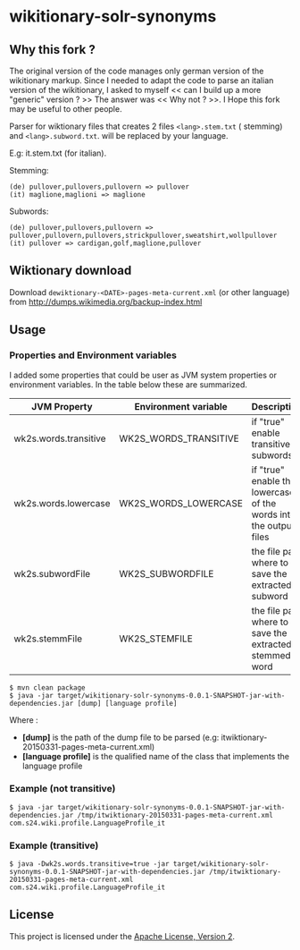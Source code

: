 # wikitionary-solr-synonyms


## Why this fork ?
The original version of the code manages only german version of the wikitionary markup. Since I needed to adapt the code to parse an italian version of the wikitionary, I asked to myself << can I build up a more "generic" version ? >> The answer was << Why not ? >>. 
I Hope this fork may be useful to other people. 

Parser for wiktionary files that creates 2 files `<lang>.stem.txt` (<lang> stemming) and `<lang>.subword.txt`. <lang> will be replaced by your language.
 
E.g: it.stem.txt (for italian).

Stemming:
```
(de) pullover,pullovers,pullovern => pullover
(it) maglione,maglioni => maglione 
```

Subwords:
```
(de) pullover,pullovers,pullovern => pullover,pullovern,pullovers,strickpullover,sweatshirt,wollpullover
(it) pullover => cardigan,golf,maglione,pullover
```

## Wiktionary download

Download `dewiktionary-<DATE>-pages-meta-current.xml` (or other language) from http://dumps.wikimedia.org/backup-index.html

## Usage

### Properties and Environment variables
I added some properties that could be user as JVM system properties or environment variables. In the table below these are summarized.

JVM Property | Environment variable | Description | Defaults
------------ | ------------- | ------------- | ------------- 
wk2s.words.transitive | WK2S_WORDS_TRANSITIVE | if "true" enable transitive subwords | false
wk2s.words.lowercase | WK2S_WORDS_LOWERCASE | if "true" enable the lowercase of the words into the output files | true
wk2s.subwordFile | WK2S_SUBWORDFILE | the file path where to save the extracted subword | <lang>.subword.txt
wk2s.stemmFile | WK2S_STEMFILE | the file path where to save the extracted stemmed word | <lang>.stem.txt


	$ mvn clean package
	$ java -jar target/wikitionary-solr-synonyms-0.0.1-SNAPSHOT-jar-with-dependencies.jar [dump] [language profile]
    
Where :
- **[dump]** is the path of the dump file to be parsed (e.g: itwiktionary-20150331-pages-meta-current.xml)
- **[language profile]** is the qualified name of the class that implements the language profile

### Example (not transitive)
	
	$ java -jar target/wikitionary-solr-synonyms-0.0.1-SNAPSHOT-jar-with-dependencies.jar /tmp/itwiktionary-20150331-pages-meta-current.xml com.s24.wiki.profile.LanguageProfile_it

### Example (transitive)

	$ java -Dwk2s.words.transitive=true -jar target/wikitionary-solr-synonyms-0.0.1-SNAPSHOT-jar-with-dependencies.jar /tmp/itwiktionary-20150331-pages-meta-current.xml com.s24.wiki.profile.LanguageProfile_it





## License

This project is licensed under the [Apache License, Version 2](http://www.apache.org/licenses/LICENSE-2.0.html).

